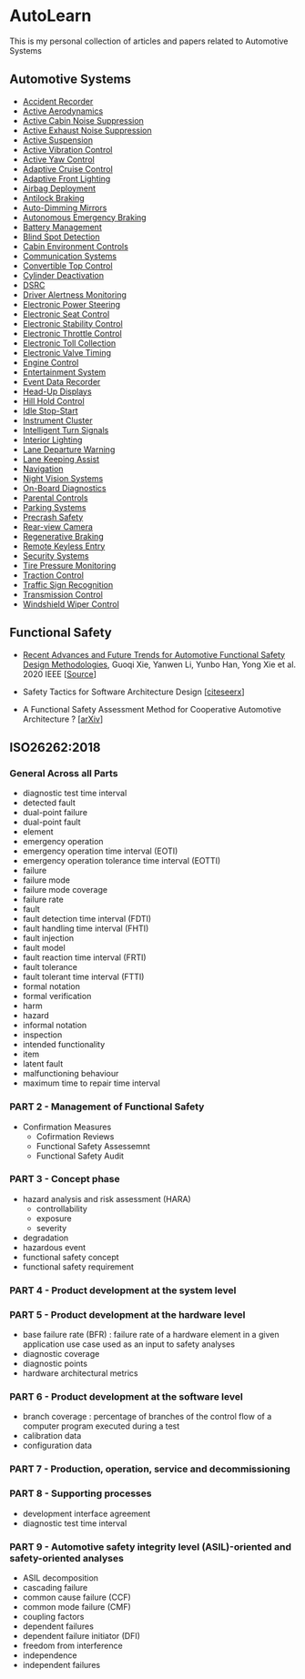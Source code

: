# AutoLearn

This is my personal collection of articles and papers related to Automotive Systems

## Automotive Systems
* [Accident Recorder](https://cecas.clemson.edu/cvel/auto/systems/accident_recorder.html)
* [Active Aerodynamics](https://cecas.clemson.edu/cvel/auto/systems/active_aerodynamics.html)
* [Active Cabin Noise Suppression](https://cecas.clemson.edu/cvel/auto/systems/active_cabin_noise_suppression.html)
* [Active Exhaust Noise Suppression](https://cecas.clemson.edu/cvel/auto/systems/active_exhaust_noise_cancellation.html)
* [Active Suspension](https://cecas.clemson.edu/cvel/auto/systems/active_suspension.html)
* [Active Vibration Control](https://cecas.clemson.edu/cvel/auto/systems/active_vibration_control.html)
* [Active Yaw Control](https://cecas.clemson.edu/cvel/auto/systems/yaw-control.html)
* [Adaptive Cruise Control](https://cecas.clemson.edu/cvel/auto/systems/acc.html)
* [Adaptive Front Lighting](https://cecas.clemson.edu/cvel/auto/systems/adaptive_front_lighting.html)
* [Airbag Deployment](https://cecas.clemson.edu/cvel/auto/systems/airbag_deployment.html)
* [Antilock Braking](https://cecas.clemson.edu/cvel/auto/systems/braking.html)
* [Auto-Dimming Mirrors](https://cecas.clemson.edu/cvel/auto/systems/auto-dimming-mirror.html)
* [Autonomous Emergency Braking](https://cecas.clemson.edu/cvel/auto/systems/auto-brake.html)
* [Battery Management](https://cecas.clemson.edu/cvel/auto/systems/battery_management.html)
* [Blind Spot Detection](https://cecas.clemson.edu/cvel/auto/systems/blind-spot-detection.html)
* [Cabin Environment Controls](https://cecas.clemson.edu/cvel/auto/systems/cabin-env.html)
* [Communication Systems](https://cecas.clemson.edu/cvel/auto/systems/communications.html)
* [Convertible Top Control](https://cecas.clemson.edu/cvel/auto/systems/convertible_top_control.html)
* [Cylinder Deactivation](https://cecas.clemson.edu/cvel/auto/systems/cylinder-deactivation.html)
* [DSRC](https://cecas.clemson.edu/cvel/auto/systems/DSRC.html)
* [Driver Alertness Monitoring](https://cecas.clemson.edu/cvel/auto/systems/driver_alertness.html)
* [Electronic Power Steering](https://cecas.clemson.edu/cvel/auto/systems/ep_steering.html)
* [Electronic Seat Control](https://cecas.clemson.edu/cvel/auto/systems/seat_position_control.html)
* [Electronic Stability Control](https://cecas.clemson.edu/cvel/auto/systems/stability_control.html)
* [Electronic Throttle Control](https://cecas.clemson.edu/cvel/auto/systems/throttle_control.html)
* [Electronic Toll Collection](https://cecas.clemson.edu/cvel/auto/systems/electronic_toll_collection.html)
* [Electronic Valve Timing](https://cecas.clemson.edu/cvel/auto/systems/valve-timing.html)
* [Engine Control](https://cecas.clemson.edu/cvel/auto/systems/engine_control.html)
* [Entertainment System](https://cecas.clemson.edu/cvel/auto/systems/entertainment.html)
* [Event Data Recorder](https://cecas.clemson.edu/cvel/auto/systems/event_data_recorder.html)
* [Head-Up Displays](https://cecas.clemson.edu/cvel/auto/systems/head-up_displays.html)
* [Hill Hold Control](https://cecas.clemson.edu/cvel/auto/systems/hill-hold.html)
* [Idle Stop-Start](https://cecas.clemson.edu/cvel/auto/systems/autostart-stop.html)
* [Instrument Cluster](https://cecas.clemson.edu/cvel/auto/systems/instrument_cluster.html)
* [Intelligent Turn Signals](https://cecas.clemson.edu/cvel/auto/systems/turn_signals.html)
* [Interior Lighting](https://cecas.clemson.edu/cvel/auto/systems/interior_lighting.html)
* [Lane Departure Warning](https://cecas.clemson.edu/cvel/auto/systems/lane-departure-warning.html)
* [Lane Keeping Assist](https://cecas.clemson.edu/cvel/auto/systems/lane-keeping-assist.html)
* [Navigation](https://cecas.clemson.edu/cvel/auto/systems/navigation.html)
* [Night Vision Systems](https://cecas.clemson.edu/cvel/auto/systems/night-vision.html)
* [On-Board Diagnostics](https://cecas.clemson.edu/cvel/auto/systems/OBD.html)
* [Parental Controls](https://cecas.clemson.edu/cvel/auto/systems/parental_controls.html)
* [Parking Systems](https://cecas.clemson.edu/cvel/auto/systems/parking.html)
* [Precrash Safety](https://cecas.clemson.edu/cvel/auto/systems/precrash-safety.html)
* [Rear-view Camera](https://cecas.clemson.edu/cvel/auto/systems/rear-view.html)
* [Regenerative Braking](https://cecas.clemson.edu/cvel/auto/systems/regenerative_braking.html)
* [Remote Keyless Entry](https://cecas.clemson.edu/cvel/auto/systems/remote_keyless_entry.html)
* [Security Systems](https://cecas.clemson.edu/cvel/auto/systems/security_systems.html)
* [Tire Pressure Monitoring](https://cecas.clemson.edu/cvel/auto/systems/tpms.html)
* [Traction Control](https://cecas.clemson.edu/cvel/auto/systems/traction_control.html)
* [Traffic Sign Recognition](https://cecas.clemson.edu/cvel/auto/systems/sign-recognition.html)
* [Transmission Control](https://cecas.clemson.edu/cvel/auto/systems/transmission_control.html)
* [Windshield Wiper Control](https://cecas.clemson.edu/cvel/auto/systems/wiper_control.html)


## Functional Safety
* [Recent Advances and Future Trends for Automotive Functional Safety Design Methodologies](https://github.com/VijayVaghasiya/AutoLearn/blob/main/myLearning/Recent%20Advances%20and%20Future%20Trends.md), Guoqi Xie, Yanwen Li, Yunbo Han, Yong Xie et al. 2020 IEEE [[Source](https://ieeexplore.ieee.org/document/9026820)]

* Safety Tactics for Software Architecture Design [[citeseerx](http://citeseerx.ist.psu.edu/viewdoc/download?doi=10.1.1.62.2420&rep=rep1&type=pdf)]
* A Functional Safety Assessment Method for Cooperative Automotive Architecture ? [[arXiv](https://arxiv.org/pdf/2104.13729.pdf)]


## ISO26262:2018

### General Across all Parts 
* diagnostic test time interval
* detected fault
* dual-point failure
* dual-point fault
* element
* emergency operation
* emergency operation time interval (EOTI)
* emergency operation tolerance time interval (EOTTI)
* failure
* failure mode
* failure mode coverage
* failure rate
* fault
* fault detection time interval (FDTI)
* fault handling time interval (FHTI)
* fault injection
* fault model
* fault reaction time interval (FRTI)
* fault tolerance
* fault tolerant time interval (FTTI)
* formal notation
* formal verification
* harm
* hazard
* informal notation
* inspection
* intended functionality
* item
* latent fault
* malfunctioning behaviour
* maximum time to repair time interval

### PART 2 - Management of Functional Safety

* Confirmation Measures
  * Cofirmation Reviews
  * Functional Safety Assessemnt
  * Functional Safety Audit

### PART 3 - Concept phase
* hazard analysis and risk assessment (HARA)
  * controllability
  * exposure
  * severity
* degradation
* hazardous event
* functional safety concept
* functional safety requirement

### PART 4 - Product development at the system level


### PART 5 - Product development at the hardware level
* base failure rate (BFR) : failure rate of a hardware element in a given application use case used as an input to safety analyses
* diagnostic coverage
* diagnostic points
* hardware architectural metrics


### PART 6 - Product development at the software level
* branch coverage : percentage of branches of the control flow of a computer program executed during a test
* calibration data
* configuration data

### PART 7 - Production, operation, service and decommissioning


### PART 8 - Supporting processes
* development interface agreement
* diagnostic test time interval


### PART 9 - Automotive safety integrity level (ASIL)-oriented and safety-oriented analyses

* ASIL decomposition
* cascading failure 
* common cause failure (CCF)
* common mode failure (CMF)
* coupling factors
* dependent failures
* dependent failure initiator (DFI)
* freedom from interference
* independence
* independent failures

